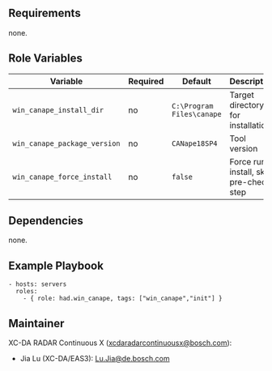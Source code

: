 Requirements
------------

none.

Role Variables
--------------

Variable | Required | Default | Description
-------- | -------- | ------- | -----------
`win_canape_install_dir` | no | `C:\Program Files\canape` |  Target directory for installation
`win_canape_package_version` | no | `CANape18SP4` |  Tool version
`win_canape_force_install` | no | `false` |  Force run install, skip pre-check step

Dependencies
------------

none.

Example Playbook
----------------

    - hosts: servers
      roles:
        - { role: had.win_canape, tags: ["win_canape","init"] }

Maintainer
------------------

XC-DA RADAR Continuous X (xcdaradarcontinuousx@bosch.com):
- Jia Lu (XC-DA/EAS3): Lu.Jia@de.bosch.com